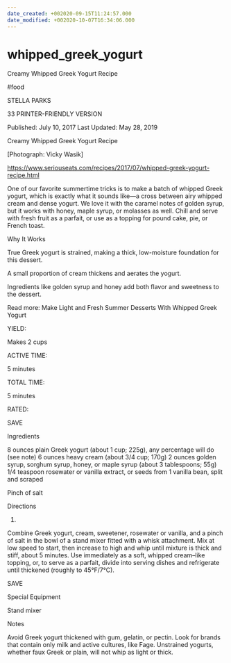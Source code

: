 ```yaml
---
date_created: +002020-09-15T11:24:57.000
date_modified: +002020-10-07T16:34:06.000
---
```


# whipped_greek_yogurt

Creamy Whipped Greek Yogurt Recipe

#food

STELLA PARKS

33 PRINTER-FRIENDLY VERSION

Published: July 10, 2017 Last Updated: May 28, 2019

Creamy Whipped Greek Yogurt Recipe

[Photograph: Vicky Wasik]

https://www.seriouseats.com/recipes/2017/07/whipped-greek-yogurt-recipe.html

One of our favorite summertime tricks is to make a batch of whipped Greek yogurt, which is exactly what it sounds like—a cross between airy whipped cream and dense yogurt. We love it with the caramel notes of golden syrup, but it works with honey, maple syrup, or molasses as well. Chill and serve with fresh fruit as a parfait, or use as a topping for pound cake, pie, or French toast.

Why It Works

True Greek yogurt is strained, making a thick, low-moisture foundation for this dessert.

A small proportion of cream thickens and aerates the yogurt.

Ingredients like golden syrup and honey add both flavor and sweetness to the dessert.

Read more: Make Light and Fresh Summer Desserts With Whipped Greek Yogurt

YIELD:

Makes 2 cups

ACTIVE TIME:

5 minutes

TOTAL TIME:

5 minutes

RATED:

    
 SAVE

Ingredients

8 ounces plain Greek yogurt (about 1 cup; 225g), any percentage will do (see note)
6 ounces heavy cream (about 3/4 cup; 170g)
2 ounces golden syrup, sorghum syrup, honey, or maple syrup (about 3 tablespoons; 55g)
1/4 teaspoon rosewater or vanilla extract, or seeds from 1 vanilla bean, split and scraped

Pinch of salt

Directions

1.

Combine Greek yogurt, cream, sweetener, rosewater or vanilla, and a pinch of salt in the bowl of a stand mixer fitted with a whisk attachment. Mix at low speed to start, then increase to high and whip until mixture is thick and stiff, about 5 minutes. Use immediately as a soft, whipped cream–like topping, or, to serve as a parfait, divide into serving dishes and refrigerate until thickened (roughly to 45°F/7°C).

 SAVE

Special Equipment

Stand mixer

Notes

Avoid Greek yogurt thickened with gum, gelatin, or pectin. Look for brands that contain only milk and active cultures, like Fage. Unstrained yogurts, whether faux Greek or plain, will not whip as light or thick.
